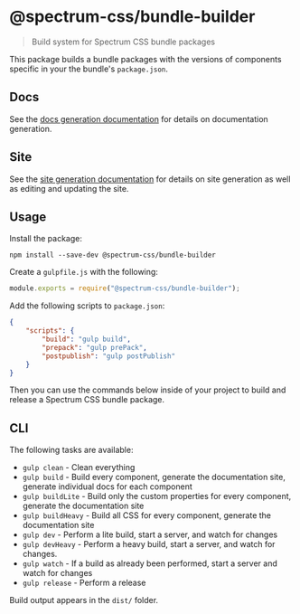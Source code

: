 # @spectrum-css/bundle-builder

> Build system for Spectrum CSS bundle packages

This package builds a bundle packages with the versions of components specific in your the bundle's `package.json`.

## Docs

See the [docs generation documentation](docs/README.md) for details on documentation generation.

## Site

See the [site generation documentation](site/README.md) for details on site generation as well as editing and updating the site.

## Usage

Install the package:

```
npm install --save-dev @spectrum-css/bundle-builder
```

Create a `gulpfile.js` with the following:

```js
module.exports = require("@spectrum-css/bundle-builder");
```

Add the following scripts to `package.json`:

```json
{
	"scripts": {
		"build": "gulp build",
		"prepack": "gulp prePack",
		"postpublish": "gulp postPublish"
	}
}
```

Then you can use the commands below inside of your project to build and release a Spectrum CSS bundle package.

## CLI

The following tasks are available:

- `gulp clean` - Clean everything
- `gulp build` - Build every component, generate the documentation site, generate individual docs for each component
- `gulp buildLite` - Build only the custom properties for every component, generate the documentation site
- `gulp buildHeavy` - Build all CSS for every component, generate the documentation site
- `gulp dev` - Perform a lite build, start a server, and watch for changes
- `gulp devHeavy` - Perform a heavy build, start a server, and watch for changes.
- `gulp watch` - If a build as already been performed, start a server and watch for changes
- `gulp release` - Perform a release

Build output appears in the `dist/` folder.
